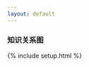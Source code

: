 ```yaml
---
layout: default
---
```


### 知识关系图

{% include setup.html %}
<style>

.links line {
  stroke: blue;
  stroke-opacity: 1;
}
</style>
<textarea id="namespace" style='display:none'> {{namespace}} </textarea>
<svg id="svg" style='width: 100%; height: 550px;'></svg>
<!-- <script src="{{namespace}}/assets/scripts/lib/d3.v7.min.js"></script> -->
<script src="{{namespace}}/assets/scripts/lib/d3.v4.min.js"></script>
<!-- <script src="https://d3js.org/d3.v4.min.js"></script> -->
<script>
	var svg;
	var color = [];
	var simulation;
	var height = document.getElementById('svg').clientHeight;
	var width = document.getElementById('svg').clientWidth;
	var links = [];
	var nodes = [];
	var data = [];

	var types = ["licensing", "suit", "resolved"];

	function dragstarted(d) {
		if (!d3.event.active) simulation.alphaTarget(0.3).restart();
		d.fx = d.x;
		d.fy = d.y;
	}

	function dragged( d){
		d.fx = d3.event.x;
		d.fy = d3.event.y;
	}

	function dragended( d){
		if (!d3.event.active) simulation.alphaTarget(0);
		d.fx = null;
		d.fy = null;
	}

	function init_canvas(){
		svg = d3.select('svg');

		color = d3.scaleOrdinal(types, d3.schemeCategory10);

		simulation = d3.forceSimulation()
		.force('link', d3.forceLink().id( function(d) { return d.id }))
		.force('charge', d3.forceManyBody())
		.force('center', d3.forceCenter(width / 2, height / 2));
	}

	function chart() {
		  var link = svg.append("g")
		      .attr("class", "links")
		    .selectAll("line")
		    .data(links)
		    .enter().append("line")
		      .attr("stroke-width", function(d) { return Math.sqrt(d.value); });


  	    var node = svg.append("g")
      		.attr("fill", "currentColor")
      		.attr("stroke-linecap", "round")
      		.attr("stroke-linejoin", "round")
    		.selectAll("g")
    		.data(nodes)
    		.enter()
    		.append("g");

      	node.append("circle")
	     	.attr("stroke", "white")
	     	.attr("stroke-width", 1.5)
	     	.attr("r", 4); // 4

      	node.append("text")
	    	.attr("x", 8)//8
	     	.attr("y", "0.31em")//0.31em
	     	.text(function(d) { return d.id })
	    	.clone(true).lower()
	      	.attr("fill", "none")
	      	.attr("stroke", "white")
	      	.attr("stroke-width", 3);//3

	    var drag_handler = d3.drag()
	    	.on("start", dragstarted)
      		.on("drag", dragged)
      		.on("end", dragended);

      	drag_handler(node)

      	simulation.nodes(nodes)
      		.on("tick", ticked);

  		simulation.force("link")
  			.links(links);

		var linkArc = function(d) {
			var r = Math.hypot(d.target.x - d.source.x, d.target.y - d.source.y);
			return `
			    M${d.source.x},${d.source.y}
			    A${r},${r} 0 0,1 ${d.target.x},${d.target.y}
			  `;
		}

  		function ticked() {
			link.attr("d", linkArc);
    		link
        		.attr("x1", function(d) { return d.source.x; })
        		.attr("y1", function(d) { return d.source.y; })
        		.attr("x2", function(d) { return d.target.x; })
        		.attr("y2", function(d) { return d.target.y; });

    		node
        		.attr("transform", function(d) {
          			return "translate(" + d.x + "," + d.y + ")";
        		})
  		}
	}

// 	d3.select(window).on("resize", function(){
		
// simulation.alphaTarget(0.3).restart()
// 	});
	function load_data(){
		var namespace = document.getElementById('namespace').value.trim();
	  	var url = "https://xiashuangxi.github.io/pkb/feed.xml?rn="+Date.now();
	  	if(namespace.length == 0){
	  		url = "/feed.xml?rn="+Date.now();
	  	}
	  	$.ajax({
	  		url: url,
	  		success: function(result){
	  			var entry  = result.getElementsByTagName("entry")
	  			for (var i = entry.length - 1; i >= 0; i--) {
	  				var e = entry[i];
	  				var title = e.querySelector("title").innerHTML
	  				var content = e.querySelector("content").innerHTML
	  				var url = e.querySelector('link').getAttribute('href');
	  				var m = content.match(/"(\/pkb\/.+)"/);
	  				if(m) {
	  					var ref = m[1];
	  					var m1 = ref.match(/(?<=Title:).+/)
	  					if(m1){
							for (var i = nodes.length - 1; i >= 0; i--) {
								var n = nodes[i];
								if(m1[0] == n.id) {
									links.push({
										source: title,
										target: m1[0],
										type: 'licensing'
									})
								}
							}
	  					}
	  				}
					nodes.push({id: title,link: url});
	  			}
	  			chart()
	  		}
	  	})
	}

	window.onload = function(){
		init_canvas();
		load_data();
	}
</script>